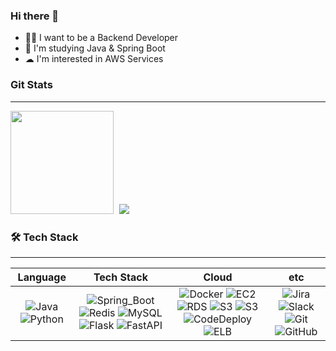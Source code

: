 ### Hi there 👋

- 🧑‍💻 I want to be a Backend Developer
- 📖 I'm studying Java & Spring Boot
- ☁︎ I'm interested in AWS Services

### Git Stats

---
<div>
    <img src="https://github-readme-stats.vercel.app/api?username=ohhonggi&show_icons=true&theme=transparent" style="height: 165px; margin-right: 5px"/>
    <img src="https://github-readme-stats.vercel.app/api/top-langs/?username=ohhonggi&layout=compact&hide=SCSS,OCaml)"/>
</div>




### 🛠 Tech Stack

---

|                                                                                        Language                                                                                         |                                                                                                                                                                                                                                   Tech Stack                                                                                                                                                                                                                                   |                                                                                                                                                                                                                                                                                                                      Cloud                                                                                                                                                                                                                                                                                                                      |                                                                                                                                                                    etc                                                                                                                                                                     |
|:---------------------------------------------------------------------------------------------------------------------------------------------------------------------------------------:|:------------------------------------------------------------------------------------------------------------------------------------------------------------------------------------------------------------------------------------------------------------------------------------------------------------------------------------------------------------------------------------------------------------------------------------------------------------------------------:|:-----------------------------------------------------------------------------------------------------------------------------------------------------------------------------------------------------------------------------------------------------------------------------------------------------------------------------------------------------------------------------------------------------------------------------------------------------------------------------------------------------------------------------------------------------------------------------------------------------------------------------------------------:|:------------------------------------------------------------------------------------------------------------------------------------------------------------------------------------------------------------------------------------------------------------------------------------------------------------------------------------------:|
| ![Java](https://img.shields.io/badge/Java-green?style=flat&logo=OpenJDK&logoColor=006600) ![Python](https://img.shields.io/badge/Python-3776AB?style=flat&logo=Python&logoColor=0098FF) | ![Spring_Boot](https://img.shields.io/badge/Spring_Boot-6DB33F?style=flat&logo=SpringBoot&logoColor=006600)   ![Redis](https://img.shields.io/badge/Redis-DC382D?style=flat&logo=Redis&logoColor=9F1D20) ![MySQL](https://img.shields.io/badge/MySQL-4479A1?style=flat&logo=MySQL&logoColor=003B57) ![Flask](https://img.shields.io/badge/Flask-000000?style=flat&logo=Flask) ![FastAPI](https://img.shields.io/badge/FastAPI-009688?style=flat&logo=FastAPI&logoColor=003B57) | ![Docker](https://img.shields.io/badge/Docker-2496ED?style=flat&logo=Docker&logoColor=blue) ![EC2](https://img.shields.io/badge/Amazon_EC2-FF9900?style=flat&logo=AmazonEC2&logoColor=F05032) ![RDS](https://img.shields.io/badge/Amazon_RDS-527FFF?style=flat&logo=AmazonRDS&logoColor=3046FF) ![S3](https://img.shields.io/badge/Amazon_S3-569A31?style=flat&logo=AmazonS3&logoColor=006600) ![S3](https://img.shields.io/badge/Amazon_Lambda-FF7700?style=flat&logo=AWSLambda) ![CodeDeploy](https://img.shields.io/badge/AWS_CodeDeploy-3046FF?style=flat) ![ELB](https://img.shields.io/badge/AWS_Elastic_LoadBalancing-9530FF?style=flat) | ![Jira](https://img.shields.io/badge/Jira-0052CC?style=flat&logo=Jira&logoColor=0690FA) ![Slack](https://img.shields.io/badge/Slack-4A154B?style=flat-square&logo=Slack&logoColor=7B68EE) ![Git](https://img.shields.io/badge/Git-orange?style=flat&logo=Git)  ![GitHub](https://img.shields.io/badge/GitHub-black?style=flat&logo=GitHub) |



<!--
**ohhondgi/ohhondgi** is a ✨ _special_ ✨ repository because its `README.md` (this file) appears on your GitHub profile.

Here are some ideas to get you started:

- 🔭 I’m currently working on ...
- 🌱 I’m currently learning ...
- 👯 I’m looking to collaborate on ...
- 🤔 I’m looking for help with ...
- 💬 Ask me about ...
- 📫 How to reach me: ...
- 😄 Pronouns: ...
- ⚡ Fun fact: ...
-->
